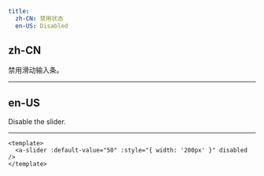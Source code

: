 ```yaml
title:
  zh-CN: 禁用状态
  en-US: Disabled
```

## zh-CN

禁用滑动输入条。

---

## en-US

Disable the slider.

---

```vue
<template>
  <a-slider :default-value="50" :style="{ width: '200px' }" disabled />
</template>
```
